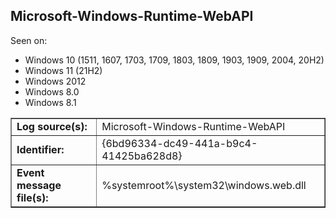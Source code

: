 ## Microsoft-Windows-Runtime-WebAPI

Seen on:
* Windows 10 (1511, 1607, 1703, 1709, 1803, 1809, 1903, 1909, 2004, 20H2)
* Windows 11 (21H2)
* Windows 2012
* Windows 8.0
* Windows 8.1

<table border="1" class="docutils">
  <tbody>
    <tr>
      <td><b>Log source(s):</b></td>
      <td>Microsoft-Windows-Runtime-WebAPI</td>
    </tr>
    <tr>
      <td><b>Identifier:</b></td>
      <td>{6bd96334-dc49-441a-b9c4-41425ba628d8}</td>
    </tr>
    <tr>
      <td><b>Event message file(s):</b></td>
      <td>%systemroot%\system32\windows.web.dll</td>
    </tr>
  </tbody>
</table>

&nbsp;

